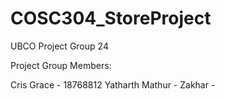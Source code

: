 # COSC304_StoreProject
UBCO 
Project Group 24

Project Group Members: 

Cris Grace - 18768812
Yatharth Mathur - 
Zakhar - 


